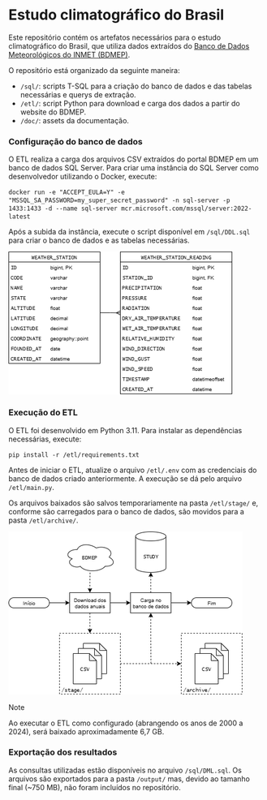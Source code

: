 # Estudo climatográfico do Brasil

Este repositório contém os artefatos necessários para o estudo climatográfico do Brasil, que utiliza dados extraídos do [Banco de Dados Meteorológicos do INMET (BDMEP)](https://portal.inmet.gov.br/servicos/bdmep-dados-históricos).

O repositório está organizado da seguinte maneira:

* `/sql/`: scripts T-SQL para a criação do banco de dados e das tabelas necessárias e querys de extração.
* `/etl/`: script Python para download e carga dos dados a partir do website do BDMEP.
* `/doc/`: assets da documentação.

### Configuração do banco de dados

O ETL realiza a carga dos arquivos CSV extraídos do portal BDMEP em um banco de dados SQL Server. Para criar uma instância do SQL Server como desenvolvedor utilizando o Docker, execute:

```
docker run -e "ACCEPT_EULA=Y" -e "MSSQL_SA_PASSWORD=my_super_secret_password" -n sql-server -p 1433:1433 -d --name sql-server mcr.microsoft.com/mssql/server:2022-latest
```

Após a subida da instância, execute o script disponível em `/sql/DDL.sql` para criar o banco de dados e as tabelas necessárias.

![ER](/doc/ER.png)

### Execução do ETL

O ETL foi desenvolvido em Python 3.11. Para instalar as dependências necessárias, execute:

```
pip install -r /etl/requirements.txt
```

Antes de iniciar o ETL, atualize o arquivo `/etl/.env` com as credenciais do banco de dados criado anteriormente. A execução se dá pelo arquivo `/etl/main.py`.

Os arquivos baixados são salvos temporariamente na pasta `/etl/stage/` e, conforme são carregados para o banco de dados, são movidos para a pasta `/etl/archive/`.

![Dataflow](/doc/Dataflow.png)

> [!NOTE]
> Ao executar o ETL como configurado (abrangendo os anos de 2000 a 2024), será baixado aproximadamente 6,7 GB.

### Exportação dos resultados

As consultas utilizadas estão disponíveis no arquivo `/sql/DML.sql`. Os arquivos são exportados para a pasta `/output/` mas, devido ao tamanho final (~750 MB), não foram incluídos no repositório.
